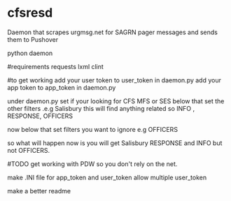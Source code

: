 # cfsresd
Daemon that scrapes urgmsg.net for SAGRN pager messages and sends them to Pushover

python daemon

#requirements
requests
lxml
clint

#to get working
add your user token to user_token in daemon.py
add your app token to app_token in daemon.py

under daemon.py set if your looking for CFS MFS or SES
below that set the other filters .e.g Salisbury
this will find anything related so INFO , RESPONSE, OFFICERS

now below that set filters you want to ignore e.g OFFICERS

so what will happen now is you will get Salisbury RESPONSE and INFO but not OFFICERS.

#TODO 
get working with PDW so you don't rely on the net.

make .INI file for app_token and user_token
allow multiple user_token 

make a better readme
